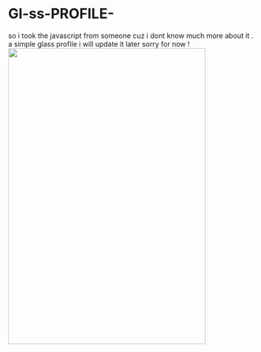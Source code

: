 # Gl-ss-PROFILE-
so i took the javascript from someone cuz i dont know much more about it . a simple glass profile 
i will update it later
sorry for now !
<img src="https://media.giphy.com/media/qgQUggAC3Pfv687qPC/giphy.gif" width="400" height="600" />
